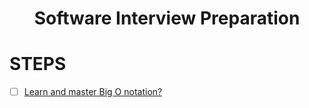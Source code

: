 <h1 align='center'>Software Interview Preparation</h1>

# STEPS

- [ ] [Learn and master Big O notation?]()
